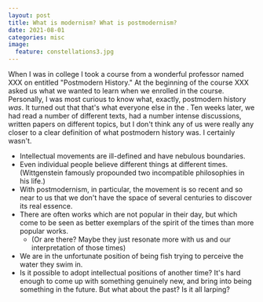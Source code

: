 ```yaml
---
layout: post
title: What is modernism? What is postmodernism?
date: 2021-08-01
categories: misc
image:
  feature: constellations3.jpg
---
```


When I was in college I took a course from a wonderful professor named XXX on
entitled "Postmodern History."  At the beginning of the course XXX asked us
what we wanted to learn when we enrolled in the course.  Personally, I was most
curious to know what, exactly, postmodern history *was*.  It turned out that
that's what everyone else in the .  Ten weeks later, we had read a number of
different texts, had a number intense discussions, written papers on different
topics, but I don't think any of us were really any closer to a clear
definition of what postmodern history was.  I certainly wasn't.

* Intellectual movements are ill-defined and have nebulous boundaries.
* Even individual people believe different things at different times.
  (Wittgenstein famously propounded two incompatible philosophies in his life.)
* With postmodernism, in particular, the movement is so recent and so near to
  us that we don't have the space of several centuries to discover its real
  essence.
* There are often works which are not popular in their day, but which come to
  be seen as better exemplars of the spirit of the times than more popular
  works.
    * (Or are there?  Maybe they just resonate more with us and our
      interpretation of those times)
* We are in the unfortunate position of being fish trying to perceive the water
  they swim in.
* Is it possible to adopt intellectual positions of another time?  It's hard
  enough to come up with something genuinely new, and bring into being
  something in the future.  But what about the past?  Is it all larping?
